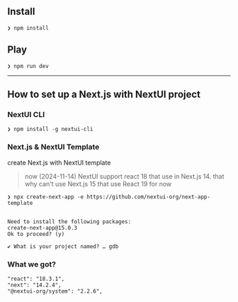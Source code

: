 ## Install

```
❯ npm install
```

## Play

```
❯ npm run dev
```

---

## How to set up a Next.js with NextUI project

### NextUI CLI

```
❯ npm install -g nextui-cli
```

### Next.js & NextUI Template

create Next.js with NextUI template

> now (2024-11-14) NextUI support react 18 that use in Next.js 14. that why can't use Next.js 15 that use React 19 for now

```
❯ npx create-next-app -e https://github.com/nextui-org/next-app-template


Need to install the following packages:
create-next-app@15.0.3
Ok to proceed? (y)

✔ What is your project named? … gdb
```

### What we got?

```
"react": "18.3.1",
"next": "14.2.4",
"@nextui-org/system": "2.2.6",

```

